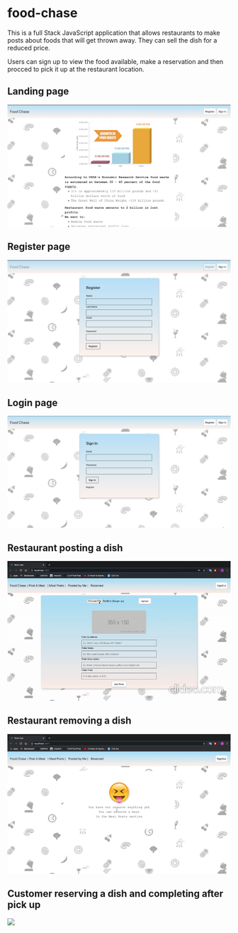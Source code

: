 # food-chase

This is a full Stack JavaScript application that allows restaurants to make posts about foods that will get thrown away. They can sell the dish for a reduced price.

Users can sign up to view the food available, make a reservation and then procced to pick it up at the restaurant location.

## Landing page

![](demo/landing.png)

## Register page

![](demo/signup.png)

## Login page

![](demo/login.png)

## Restaurant posting a dish

![](demo/addingplate.gif)

## Restaurant removing a dish

![](demo/removing.gif)

## Customer reserving a dish and completing after pick up

![](demo/reservingcomplete.gif)





